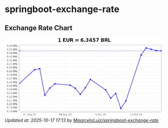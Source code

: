 # springboot-exchange-rate

<!-- EXCHANGE-RATE-START -->
## Exchange Rate Chart

![Exchange Rate Chart](charts/chart.png)*Updated at: 2025-10-17 17:13 by [MaarceloLuiz/springboot-exchange-rate](https://github.com/MaarceloLuiz/springboot-exchange-rate)*


<!-- EXCHANGE-RATE-END -->